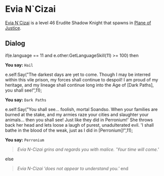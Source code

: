 # Evia N\`Cizai



[Evia N\`Cizai](/npc/201307) is a level 46 Erudite Shadow Knight that spawns in [Plane of Justice](/zone/201).








## Dialog

if(e.language == 11 and e.other:GetLanguageSkill(11) >= 100) then


**You say:** `Hail`




e.self:Say("The darkest days are yet to come.  Though I may be interred within this vile prison, my forces shall continue to despoil!  I am proud of my heritage, and my lineage shall continue long into the Age of [Dark Paths], you shall see!",11);


**You say:** `Dark Paths`




e.self:Say("You shall see...  foolish, mortal Soandso.  When your families are burned at the stake, and my armies raze your cities and slaughter your animals...  then you shall see!  Just like they did in Perronium!'  She throws back her head and lets loose a laugh of purest, unadulterated evil.  'I shall bathe in the blood of the weak, just as I did in [Perronium]!",11);


**You say:** `Perronium`




>*Evia N-Cizai grins and regards you with malice.  'Your time will come.'*


else


>*Evia N-Cizai 'does not appear to understand you.'*
end
